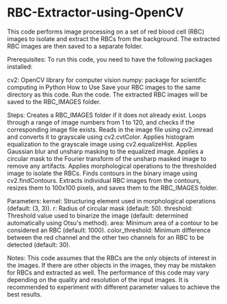 # RBC-Extractor-using-OpenCV
This code performs image processing on a set of red blood cell (RBC) images to isolate and extract the RBCs from the background. The extracted RBC images are then saved to a separate folder.

Prerequisites:
To run this code, you need to have the following packages installed:

cv2: OpenCV library for computer vision
numpy: package for scientific computing in Python
How to Use
Save your RBC images to the same directory as this code.
Run the code.
The extracted RBC images will be saved to the RBC_IMAGES folder.

Steps:
Creates a RBC_IMAGES folder if it does not already exist.
Loops through a range of image numbers from 1 to 120, and checks if the corresponding image file exists.
Reads in the image file using cv2.imread and converts it to grayscale using cv2.cvtColor.
Applies histogram equalization to the grayscale image using cv2.equalizeHist.
Applies Gaussian blur and unsharp masking to the equalized image.
Applies a circular mask to the Fourier transform of the unsharp masked image to remove any artifacts.
Applies morphological operations to the thresholded image to isolate the RBCs.
Finds contours in the binary image using cv2.findContours.
Extracts individual RBC images from the contours, resizes them to 100x100 pixels, and saves them to the RBC_IMAGES folder.

Parameters:
kernel: Structuring element used in morphological operations (default: (3, 3)).
r: Radius of circular mask (default: 50).
threshold: Threshold value used to binarize the image (default: determined automatically using Otsu's method).
area: Minimum area of a contour to be considered an RBC (default: 1000).
color_threshold: Minimum difference between the red channel and the other two channels for an RBC to be detected (default: 30).

Notes:
This code assumes that the RBCs are the only objects of interest in the images. If there are other objects in the images, they may be mistaken for RBCs and extracted as well.
The performance of this code may vary depending on the quality and resolution of the input images. It is recommended to experiment with different parameter values to achieve the best results.
